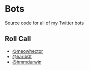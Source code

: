 # Bots

Source code for all of my Twitter bots


## Roll Call

- [@meowhector](https://twitter.com/meowhector)
- [@harib0t](https://twitter.com/harib0t)
- [@hmmdarwin](https://twitter.com/hmmdarwin)
